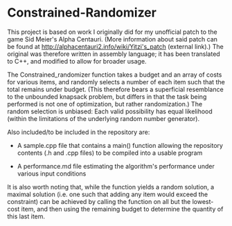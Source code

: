 # Constrained-Randomizer
This project is based on work I originally did for my unofficial patch to the game Sid Meier's Alpha Centauri.  (More information about said patch can be found at http://alphacentauri2.info/wiki/Yitzi's_patch (external link).)  The original was therefore written in assembly language; it has been translated to C++, and modified to allow for broader usage.

The Constrained_randomizer function takes a budget and an array of costs for various items, and randomly selects a number of each item such that the total remains under budget.  (This therefore bears a superficial resemblance to the unbounded knapsack problem, but differs in that the task being performed is not one of optimization, but rather randomization.)  The random selection is unbiased: Each valid possibility has equal likelihood (within the limitations of the underlying random number generator).

Also included/to be included in the repository are:

* A sample.cpp file that contains a main() function allowing the repository contents (.h and .cpp files) to be compiled into a usable program
  
* A performance.md file estimating the algorithm's performance under various input conditions

It is also worth noting that, while the function yields a random solution, a maximal solution (i.e. one such that adding any item would exceed the constraint) can be achieved by calling the function on all but the lowest-cost item, and then using the remaining budget to determine the quantity of this last item.
